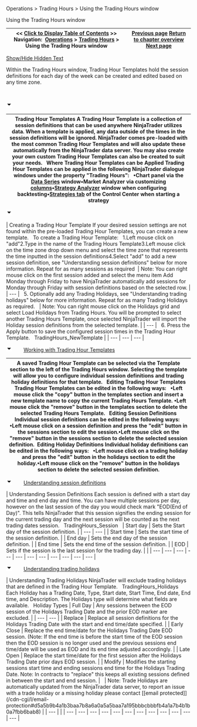 ﻿


Operations \> Trading Hours \> Using the Trading Hours window






















Using the Trading Hours window







| \<\< [Click to Display Table of Contents](using_the_trading_hours_window.md) \>\> **Navigation:**     [Operations](operations.md) \> [Trading Hours](trading_hours.md) \> Using the Trading Hours window | [Previous page](trading_hours.md) [Return to chapter overview](trading_hours.md) [Next page](window_tabs.md) |
| --- | --- |




[Show/Hide Hidden Text](javascript:HMToggleExpandAll(!HMAnyToggleOpen()) "Click to open/close expanding sections")









Within the Trading Hours window, Trading Hour Templates hold the session definitions for each day of the week can be created and edited based on any time zone. 


 


![tog_minus](tog_minus.gif)




| Trading Hour Templates A Trading Hour Template is a collection of session definitions that can be used anywhere NinjaTrader utilizes data. When a template is applied, any data outside of the times in the session definitions will be ignored. NinjaTrader comes pre\-loaded with the most common Trading Hour Templates and will also update these automatically from the NinjaTrader data server. You may also create your own custom Trading Hour Templates can also be created to suit your needs.   Where Trading Hour Templates can be Applied Trading Hour Templates can be applied in the following NinjaTrader dialogue windows under the property "Trading Hours":   •Chart panel via the [Data Series](working_with_price_data.md) window•Market Analyzer via customizing [columns](working_with_columns.md)•[Strategy Analyzer](strategy_analyzer.md) window when configuring backtesting•[Strategies tab](strategies_tab2.md) of the Control Center when starting a strategy |
| --- |



![tog_minus](tog_minus.gif)




| Creating a Trading Hour Template If your desired session settings are not found within the pre\-loaded Trading Hour Templates, you can create a new template.   To create a Trading Hour Template:   1\.Left mouse click on "add"2\.Type in the name of the Trading Hours Template3\.Left mouse click on the time zone drop down menu and select the time zone that represents the time inputted in the session definitions4\.Select "add" to add a new session definition, see "Understanding session definitions" below for more information. Repeat for as many sessions as required    | Note: You can right mouse click on the first session added and select the menu item Add Monday through Friday to have NinjaTrader automatically add sessions for Monday through Friday with session definitions based on the selected row. | | --- |      5\. Optionally add any Trading Holidays, see "Understanding trading holidays" below for more information. Repeat for as many Trading Holidays as required.     | Note: You can right mouse click on the Holidays grid and select Load Holidays from Trading Hours. You will be prompted to select another Trading Hours Template, once selected NinjaTrader will import the Holiday session definitions from the selected template. | | --- |      6\. Press the Apply button to save the configured session times in the Trading Hour Template.    TradingHours_NewTemplate |
| --- | --- | --- |



![tog_minus](tog_minus.gif)        [Working with Trading Hour Templates](javascript:HMToggle('toggle','WorkingWithTradingHourTemplates','WorkingWithTradingHourTemplates_ICON'))




| A saved Trading Hour Template can be selected via the Template section to the left of the Trading Hours window. Selecting the template will allow you to configure individual session definitions and trading holiday definitions for that template.    Editing Trading Hour Templates Trading Hour Templates can be edited in the following ways:   •Left mouse click the "copy" button in the templates section and insert a new template name to copy the current Trading Hours Template. •Left mouse click the "remove" button in the templates section to delete the selected Trading Hours Template.   Editing Session Definitions Individual session definitions can be edited in the following ways:   •Left mouse click on a session definition and press the "edit" button in the sessions section to edit the session.•Left mouse click on the "remove" button in the sessions section to delete the selected session definition.  Editing Holiday Definitions Individual holiday definitions can be edited in the following ways:   •Left mouse click on a trading holiday and press the "edit" button in the holidays section to edit the holiday.•Left mouse click on the "remove" button in the holidays section to delete the selected session definition. |
| --- |



![tog_minus](tog_minus.gif)        [Understanding session definitions](javascript:HMToggle('toggle','UnderstandingSessionDefinitions','UnderstandingSessionDefinitions_ICON'))




| Understanding Session Definitions Each session is defined with a start day and time and end day and time. You can have multiple sessions per day, however on the last session of the day you would check mark "EOD(End of Day)". This tells NinjaTrader that this session signifies the ending session for the current trading day and the next session will be counted as the next trading dates session.    TradingHours_Session     | Start day | Sets the Start day of the session definition. | | --- | --- | | Start time | Sets the start time of the session definition. | | End day | Sets the end day of the session definition. | | End time | Sets the end time of the session definition. | | EOD | Sets if the session is the last session for the trading day. | |
| --- | --- | --- | --- | --- | --- | --- | --- | --- | --- | --- |



![tog_minus](tog_minus.gif)        [Understanding trading holidays](javascript:HMToggle('toggle','UnderstandingTradingHolidays','UnderstandingTradingHolidays_ICON'))




| Understanding Trading Holidays  NinjaTrader will exclude trading holidays that are defined in the Trading Hour Template.    TradingHours_Holidays   Each Holiday has a Trading Date, Type, Start date, Start Time, End date, End time, and Description. The Holidays type will determine what fields are available.   Holiday Types   | Full Day | Any sessions between the EOD session of the Holidays Trading Date and the prior EOD marker are excluded. | | --- | --- | | Replace | Replace all session definitions for the Holidays Trading Date with the start and end time/date specified. | | Early Close | Replace the end time/date for the Holidays Trading Date EOD session. (Note: If the end time is before the start time of the EOD session then the EOD session is no longer used and the previous sessions end time/date will be used as EOD and its end time adjusted accordingly. | | Late Open | Replace the start time/date for the first session after the Holidays Trading Date prior days EOD session. | | Modify | Modifies the starting sessions start time and ending sessions end time for the Holidays Trading Date. Note: In contracts to "replace" this keeps all existing sessions defined in between the start and end session. |        | Note: Trade Holidays are automatically updated from the NinjaTrader data server, to report an issue with a trade holiday or a missing holiday please contact [\[email protected]](/cdn-cgi/l/email-protection#d5a5b9b4a1b3baa7b8a6a0a5a5baa7a195bbbcbbbfb4a1a7b4b1b0a7fbb6bab8) | | --- | |
| --- | --- | --- | --- | --- | --- | --- | --- | --- | --- | --- | --- |











